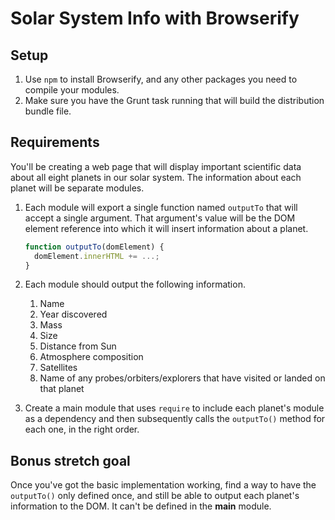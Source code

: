 # Solar System Info with Browserify

## Setup

1. Use `npm` to install Browserify, and any other packages you need to compile your modules.
2. Make sure you have the Grunt task running that will build the distribution bundle file.

## Requirements

You'll be creating a web page that will display important scientific data about all eight planets in our solar system. The information about each planet will be separate modules.

1. Each module will export a single function named `outputTo` that will accept a single argument. That argument's value will be the DOM element reference into which it will insert information about a planet.

    ```js
    function outputTo(domElement) {
      domElement.innerHTML += ...;
    }
    ```
    
2. Each module should output the following information.
    1. Name
    2. Year discovered
    3. Mass
    4. Size
    5. Distance from Sun
    6. Atmosphere composition
    7. Satellites
    8. Name of any probes/orbiters/explorers that have visited or landed on that planet
3. Create a main module that uses `require` to include each planet's module as a dependency and then subsequently calls the `outputTo()` method for each one, in the right order.

## Bonus stretch goal

Once you've got the basic implementation working, find a way to have the `outputTo()` only defined once, and still be able to output each planet's information to the DOM. It can't be defined in the **main** module.
